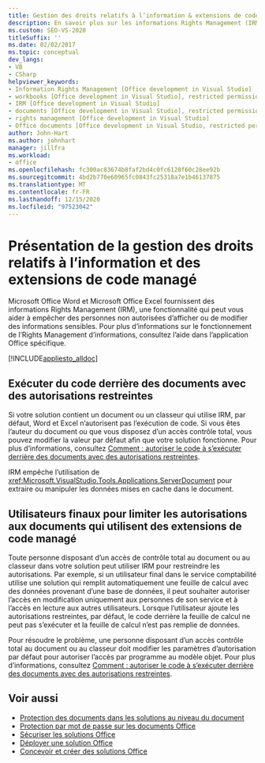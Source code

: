 ```yaml
---
title: Gestion des droits relatifs à l’information & extensions de code managé
description: En savoir plus sur les informations Rights Management (IRM), une fonctionnalité qui peut vous aider à empêcher des personnes non autorisées d’afficher ou de modifier des informations sensibles.
ms.custom: SEO-VS-2020
titleSuffix: ''
ms.date: 02/02/2017
ms.topic: conceptual
dev_langs:
- VB
- CSharp
helpviewer_keywords:
- Information Rights Management [Office development in Visual Studio]
- workbooks [Office development in Visual Studio], restricted permissions
- IRM [Office development in Visual Studio]
- documents [Office development in Visual Studio], restricted permissions
- rights management [Office development in Visual Studio]
- Office documents [Office development in Visual Studio, restricted permissions
author: John-Hart
ms.author: johnhart
manager: jillfra
ms.workload:
- office
ms.openlocfilehash: fc300ac83674b8faf2bd4c0fc6128f60c28ee92b
ms.sourcegitcommit: 4bd2b770e60965fc0843fc25318a7e1b46137875
ms.translationtype: MT
ms.contentlocale: fr-FR
ms.lasthandoff: 12/15/2020
ms.locfileid: "97523042"
---
```

# <a name="information-rights-management-and-managed-code-extensions-overview"></a>Présentation de la gestion des droits relatifs à l’information et des extensions de code managé
  Microsoft Office Word et Microsoft Office Excel fournissent des informations Rights Management (IRM), une fonctionnalité qui peut vous aider à empêcher des personnes non autorisées d’afficher ou de modifier des informations sensibles. Pour plus d’informations sur le fonctionnement de l’Rights Management d’informations, consultez l’aide dans l’application Office spécifique.

 [!INCLUDE[appliesto_alldoc](../vsto/includes/appliesto-alldoc-md.md)]

## <a name="run-code-behind-documents-with-restricted-permissions"></a>Exécuter du code derrière des documents avec des autorisations restreintes
 Si votre solution contient un document ou un classeur qui utilise IRM, par défaut, Word et Excel n’autorisent pas l’exécution de code. Si vous êtes l’auteur du document ou que vous disposez d’un accès contrôle total, vous pouvez modifier la valeur par défaut afin que votre solution fonctionne. Pour plus d’informations, consultez [Comment : autoriser le code à s’exécuter derrière des documents avec des autorisations restreintes](../vsto/how-to-permit-code-to-run-behind-documents-with-restricted-permissions.md).

 IRM empêche l’utilisation de <xref:Microsoft.VisualStudio.Tools.Applications.ServerDocument> pour extraire ou manipuler les données mises en cache dans le document.

## <a name="end-users-to-restrict-permissions-to-documents-that-use-managed-code-extensions"></a>Utilisateurs finaux pour limiter les autorisations aux documents qui utilisent des extensions de code managé
 Toute personne disposant d’un accès de contrôle total au document ou au classeur dans votre solution peut utiliser IRM pour restreindre les autorisations. Par exemple, si un utilisateur final dans le service comptabilité utilise une solution qui remplit automatiquement une feuille de calcul avec des données provenant d’une base de données, il peut souhaiter autoriser l’accès en modification uniquement aux personnes de son service et à l’accès en lecture aux autres utilisateurs. Lorsque l’utilisateur ajoute les autorisations restreintes, par défaut, le code derrière la feuille de calcul ne peut pas s’exécuter et la feuille de calcul n’est pas remplie de données.

 Pour résoudre le problème, une personne disposant d’un accès contrôle total au document ou au classeur doit modifier les paramètres d’autorisation par défaut pour autoriser l’accès par programme au modèle objet. Pour plus d’informations, consultez [Comment : autoriser le code à s’exécuter derrière des documents avec des autorisations restreintes](../vsto/how-to-permit-code-to-run-behind-documents-with-restricted-permissions.md).

## <a name="see-also"></a>Voir aussi
- [Protection des documents dans les solutions au niveau du document](../vsto/document-protection-in-document-level-solutions.md)
- [Protection par mot de passe sur les documents Office](../vsto/password-protection-on-office-documents.md)
- [Sécuriser les solutions Office](../vsto/securing-office-solutions.md)
- [Déployer une solution Office](../vsto/deploying-an-office-solution.md)
- [Concevoir et créer des solutions Office](../vsto/designing-and-creating-office-solutions.md)
